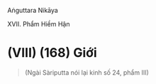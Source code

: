 Aṅguttara Nikāya

XVII. Phẩm Hiềm Hận

# (VIII) (168) Giới

> (Ngài Sàriputta nói lại kinh số 24, phẩm III)

